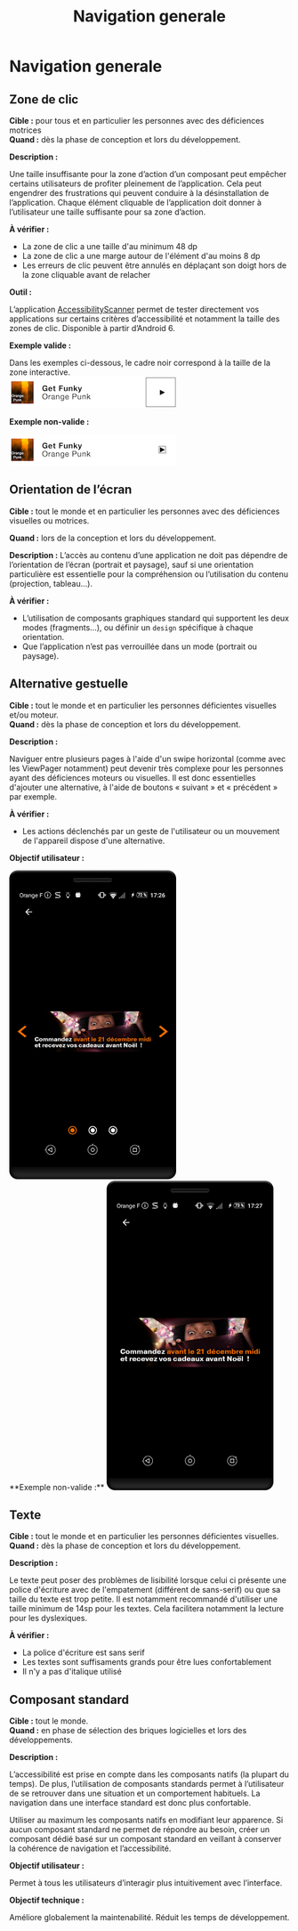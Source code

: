 ﻿---
title: "Navigation generale"
---

# Navigation generale

## Zone de clic

**Cible&nbsp;:** pour tous et en particulier les personnes avec des déficiences motrices  
**Quand&nbsp;:** dès la phase de conception et lors du développement.

**Description&nbsp;:**  

Une taille insuffisante pour la zone d’action d’un composant peut empêcher certains utilisateurs de profiter pleinement de l’application. Cela peut engendrer des frustrations qui peuvent conduire à la désinstallation de l’application. Chaque élément cliquable de l’application doit donner à l’utilisateur une taille suffisante pour sa zone d’action.

**À vérifier&nbsp;:**

- La zone de clic a une taille d'au minimum 48 dp
- La zone de clic a une marge autour de l'élément d'au moins 8 dp
- Les erreurs de clic peuvent être annulés en déplaçant son doigt hors de la zone cliquable avant de relacher

**Outil&nbsp;:**

L’application [<span lang="en">AccessibilityScanner</span>](https://play.google.com/store/apps/details?id=com.google.android.apps.accessibility.auditor&hl=fr) permet de tester directement vos applications sur certains critères d’accessibilité et notamment la taille des zones de clic. Disponible à partir d’Android 6. 

**Exemple valide&nbsp;:** 

Dans les exemples ci-dessous, le cadre noir correspond à la taille de la zone interactive.  
<img src="../../images/clic_ok.png" alt="exemple de composant interactif avec une zone d’interaction assez large" width="300">

**Exemple non-valide&nbsp;:**  

<img src="../../images/clic_ko.png" alt="exemple de composant interactif avec une zone d’interaction trop petite" width="300">


## Orientation de l’écran
**Cible&nbsp;:** tout le monde et en particulier les personnes avec des déficiences visuelles ou motrices.

**Quand&nbsp;:** lors de la conception et lors du développement.

**Description&nbsp;:**
L’accès au contenu d’une application ne doit pas dépendre de l’orientation de l’écran (portrait et paysage), sauf si une orientation particulière est essentielle pour la compréhension ou l’utilisation du contenu (projection, tableau…).

**À vérifier&nbsp;:**
- L’utilisation de composants graphiques standard qui supportent les deux modes (fragments…), ou définir un `design` spécifique à chaque orientation.
- Que l’application n’est pas verrouillée dans un mode (portrait ou paysage).


## Alternative gestuelle

**Cible&nbsp;:** tout le monde et en particulier les personnes déficientes visuelles et/ou moteur.  
**Quand&nbsp;:** dès la phase de conception et lors du développement.

**Description&nbsp;:**

Naviguer entre plusieurs pages à l'aide d'un swipe horizontal (comme avec les ViewPager notamment) peut devenir très complexe pour les personnes ayant des déficiences moteurs ou visuelles. Il est donc essentielles d'ajouter une alternative, à l'aide de boutons «&nbsp;suivant&nbsp;» et «&nbsp;précédent&nbsp;» par exemple.

**À vérifier&nbsp;:**

- Les actions déclenchés par un geste de l'utilisateur ou un mouvement de l'appareil dispose d'une alternative.

**Objectif utilisateur&nbsp;:**

<img src="../../images/scroll_h1.png" alt="exemple de scroll horizontal accessible, avec des flèches matérialisant le scroll horizontal et des points indiquant le nombre de pages disponibles et laquelle est affichée." width="300">
</div>
<div class="col-sm-6 col-xs-12">
**Exemple non-valide&nbsp;:**

<img src="../../images/scroll_h2.png" alt="exemple de scroll horizontal non accessible, sans informations sur l’action de scroll possible." width="300">
</div>
</div>

## Texte

**Cible&nbsp;:** tout le monde et en particulier les personnes déficientes visuelles.  
**Quand&nbsp;:** dès la phase de conception et lors du développement.

**Description&nbsp;:**

Le texte peut poser des problèmes de lisibilité lorsque celui ci présente une police d'écriture avec de l'empatement (différent de sans-serif) ou que sa taille du texte est trop petite. Il est notamment recommandé d'utiliser une taille minimum de 14sp pour les textes. Cela facilitera notamment la lecture pour les dyslexiques.

**À vérifier&nbsp;:**

- La police d'écriture est sans serif
- Les textes sont suffisaments grands pour être lues confortablement
- Il n'y a pas d'italique utilisé

## Composant standard

**Cible&nbsp;:** tout le monde.  
**Quand&nbsp;:** en phase de sélection des briques logicielles et lors des développements.

**Description&nbsp;:**  

L’accessibilité est prise en compte dans les composants natifs (la plupart du temps). De plus, l’utilisation de composants standards permet à l’utilisateur de se retrouver dans une situation et un comportement habituels. La navigation dans une interface standard est donc plus confortable.  
  
Utiliser au maximum les composants natifs en modifiant leur apparence. Si aucun composant standard ne permet de répondre au besoin, créer un composant dédié basé sur un composant standard en veillant à conserver la cohérence de navigation et l’accessibilité.  
  
**Objectif utilisateur&nbsp;:** 

Permet à tous les utilisateurs d’interagir plus intuitivement avec l’interface.

**Objectif technique&nbsp;:**

Améliore globalement la maintenabilité. Réduit les temps de développement. 
